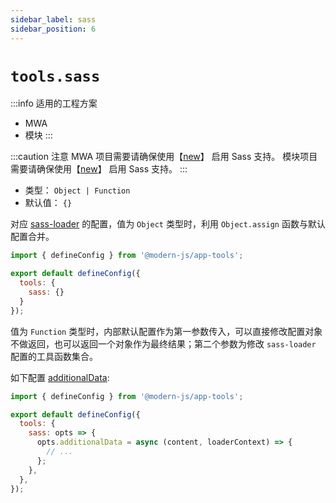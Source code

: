 ```yaml
---
sidebar_label: sass
sidebar_position: 6
---
```


# `tools.sass`

:::info 适用的工程方案
* MWA
* 模块
:::

:::caution 注意
MWA 项目需要请确保使用【[new](/docs/apis/commands/mwa/new)】 启用 Sass 支持。
模块项目需要请确保使用【[new](/docs/apis/commands/module/new)】 启用 Sass 支持。
:::

* 类型：  `Object | Function`
* 默认值： `{}`

对应 [sass-loader](https://github.com/webpack-contrib/sass-loader) 的配置，值为 `Object` 类型时，利用 `Object.assign` 函数与默认配置合并。

```javascript title="modern.config.js"
import { defineConfig } from '@modern-js/app-tools';

export default defineConfig({
  tools: {
    sass: {}
  }
});
```


值为 `Function` 类型时，内部默认配置作为第一参数传入，可以直接修改配置对象不做返回，也可以返回一个对象作为最终结果；第二个参数为修改 `sass-loader` 配置的工具函数集合。

如下配置 [additionalData](https://github.com/webpack-contrib/sass-loader#additionaldata):

```javascript title="modern.config.js"
import { defineConfig } from '@modern-js/app-tools';

export default defineConfig({
  tools: {
    sass: opts => {
      opts.additionalData = async (content, loaderContext) => {
        // ...
      };
    },
  },
});
```
